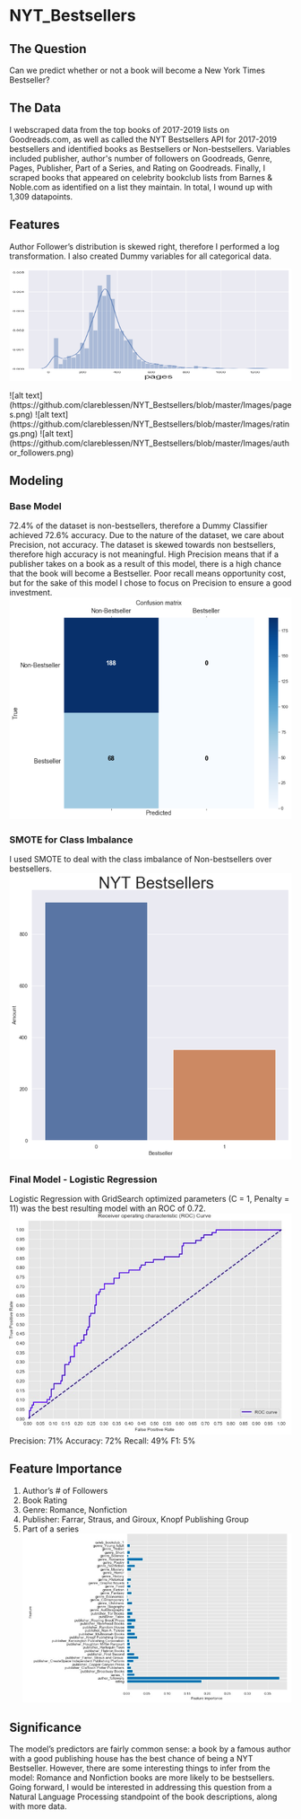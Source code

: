 # NYT_Bestsellers
## The Question
Can we predict whether or not a book will become a New York Times Bestseller?

## The Data
I webscraped data from the top books of 2017-2019 lists on Goodreads.com, as well as called the NYT Bestsellers API for 2017-2019 bestsellers and identified books as Bestsellers or Non-bestsellers. Variables included publisher, author's number of followers on Goodreads, Genre, Pages, Publisher, Part of a Series, and Rating on Goodreads. Finally, I scraped books that appeared on celebrity bookclub lists from Barnes & Noble.com as identified on a list they maintain. In total, I wound up with 1,309 datapoints.

## Features
Author Follower’s distribution is skewed right, therefore I performed a log transformation. I also created Dummy variables for all categorical data.
<p align="center">
  <img width="600" height="200" src="https://github.com/clareblessen/NYT_Bestsellers/blob/master/Images/pages.png">
</p>
![alt text](https://github.com/clareblessen/NYT_Bestsellers/blob/master/Images/pages.png) ![alt text](https://github.com/clareblessen/NYT_Bestsellers/blob/master/Images/ratings.png) ![alt text](https://github.com/clareblessen/NYT_Bestsellers/blob/master/Images/author_followers.png)

## Modeling
### Base Model
72.4% of the dataset is non-bestsellers, therefore a Dummy Classifier achieved 72.6% accuracy. Due to the nature of the dataset, we care about Precision, not accuracy. The dataset is skewed towards non bestsellers, therefore high accuracy is not meaningful. High Precision means that if a publisher takes on a book as a result of this model, there is a high chance that the book will become a Bestseller.
Poor recall means opportunity cost, but for the sake of this model I chose to focus on Precision to ensure a good investment.
![alt text](https://github.com/clareblessen/NYT_Bestsellers/blob/master/Images/baselinecm.png)

### SMOTE for Class Imbalance
I used SMOTE to deal with the class imbalance of Non-bestsellers over bestsellers.
![alt text](https://github.com/clareblessen/NYT_Bestsellers/blob/master/Images/class_imbalance.png)

### Final Model - Logistic Regression
Logistic Regression with GridSearch optimized parameters (C = 1, Penalty = 11) was the best resulting model with an ROC of 0.72.
![alt text](https://github.com/clareblessen/NYT_Bestsellers/blob/master/Images/ROCcurve.png)
Precision: 71%
Accuracy: 72%
Recall: 49%
F1: 5%

## Feature Importance
1. Author’s # of Followers
2. Book Rating
3. Genre: Romance, Nonfiction
4. Publisher: Farrar, Straus, and Giroux, Knopf Publishing Group
5. Part of a series
![alt text](https://github.com/clareblessen/NYT_Bestsellers/blob/master/Images/feature_importance.png)

## Significance
The model’s predictors are fairly common sense: a book by a famous author with a good publishing house has the best chance of being a NYT Bestseller. However, there are some interesting things to infer from the model: Romance and Nonfiction books are more likely to be bestsellers. Going forward, I would be interested in addressing this question from a Natural Language Processing standpoint of the book descriptions, along with more data.

